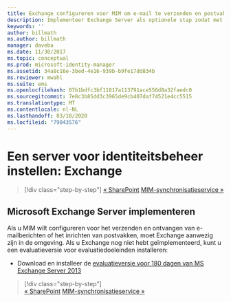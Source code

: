 ```yaml
---
title: Exchange configureren voor MIM om e-mail te verzenden en postvakken te maken | Microsoft Docs
description: Implementeer Exchange Server als optionele stap zodat met MIM 2016 e-mailberichten kunnen worden verzonden en postvakken kunnen worden gemaakt.
keywords: ''
author: billmath
ms.author: billmath
manager: daveba
ms.date: 11/30/2017
ms.topic: conceptual
ms.prod: microsoft-identity-manager
ms.assetid: 34a8c16e-3bed-4e16-939b-b9fe17dd834b
ms.reviewer: mwahl
ms.suite: ems
ms.openlocfilehash: 07b1bdfc3bf11817a113791ace556d8a32faedc0
ms.sourcegitcommit: 7e8c3b85dd3c3965de9cb407daf74521e4cc5515
ms.translationtype: MT
ms.contentlocale: nl-NL
ms.lasthandoff: 03/10/2020
ms.locfileid: "79043576"
---
```

# <a name="set-up-an-identity-management-server-exchange"></a>Een server voor identiteitsbeheer instellen: Exchange

> [!div class="step-by-step"]
> [« SharePoint](prepare-server-sharepoint.md)
> [MIM-synchronisatieservice »](install-mim-sync.md)

## <a name="deploy-microsoft-exchange-server"></a>Microsoft Exchange Server implementeren
Als u MIM wilt configureren voor het verzenden en ontvangen van e-mailberichten of het inrichten van postvakken, moet Exchange aanwezig zijn in de omgeving. Als u Exchange nog niet hebt geïmplementeerd, kunt u een evaluatieversie voor evaluatiedoeleinden installeren:

* Download en installeer de [evaluatieversie voor 180 dagen van MS Exchange Server 2013](http://www.microsoft.com/evalcenter/evaluate-exchange-server-2013)

> [!div class="step-by-step"]  
> [« SharePoint](prepare-server-sharepoint.md)
> [MIM-synchronisatieservice »](install-mim-sync.md)
